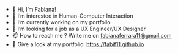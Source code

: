 - 👋 Hi, I’m Fabiana!
- 👀 I’m interested in Human-Computer Interaction
- 🌱 I’m currently working on my portfolio
- 💞️ I’m looking for a job as a UX Engineer/UX Designer
- 📫 How to reach me ? Write me on fabianaferrara11@gmail.com
- 🧩 Give a look at my portfolio: https://fabif11.github.io

<!---
fabif11/fabif11 is a ✨ special ✨ repository because its `README.md` (this file) appears on your GitHub profile.
You can click the Preview link to take a look at your changes.
--->
